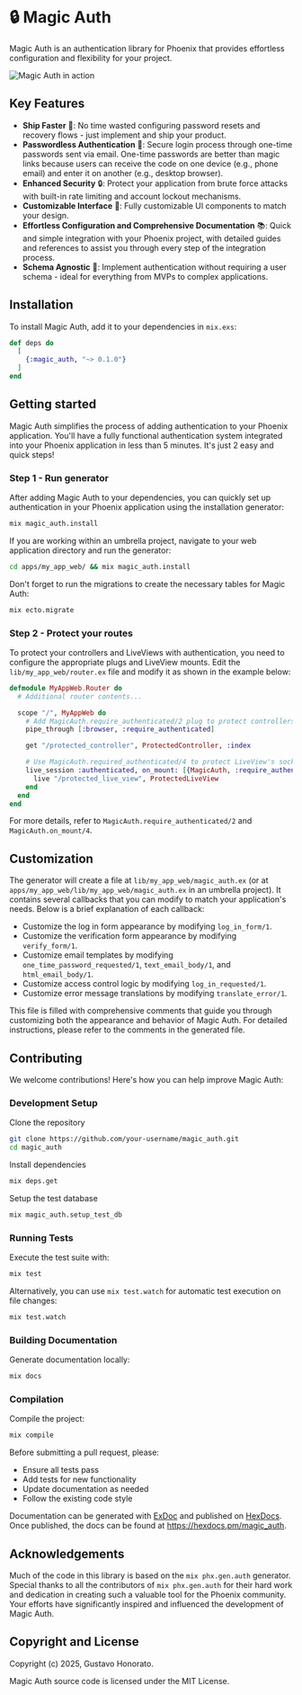 # 🔒 Magic Auth

Magic Auth is an authentication library for Phoenix that provides effortless configuration and flexibility for your project.

![Magic Auth in action](https://github.com/user-attachments/assets/b9ccbb5d-4f42-48c6-9847-af51fec5b155)

## Key Features

- **Ship Faster** 🚀: No time wasted configuring password resets and recovery flows - just implement and ship your product.
- **Passwordless Authentication** 📨: Secure login process through one-time passwords sent via email. One-time passwords are better than magic links because users can receive the code on one device (e.g., phone email) and enter it on another (e.g., desktop browser).
- **Enhanced Security** 🔒: Protect your application from brute force attacks with built-in rate limiting and account lockout mechanisms.
- **Customizable Interface** 🎨: Fully customizable UI components to match your design.
- **Effortless Configuration and Comprehensive Documentation** 📚: Quick and simple integration with your Phoenix project, with detailed guides and references to assist you through every step of the integration process.
- **Schema Agnostic** 👤: Implement authentication without requiring a user schema - ideal for everything from MVPs to complex applications.

## Installation

To install Magic Auth, add it to your dependencies in `mix.exs`:

```elixir
def deps do
  [
    {:magic_auth, "~> 0.1.0"}
  ]
end
```

## Getting started

Magic Auth simplifies the process of adding authentication to your Phoenix application. You'll have a fully functional authentication system integrated into your Phoenix application in less than 5 minutes. It's just 2 easy and quick steps!

### Step 1 - Run generator

After adding Magic Auth to your dependencies, you can quickly set up authentication in your Phoenix application using the installation generator:

```bash
mix magic_auth.install
```

If you are working within an umbrella project, navigate to your web application directory and run the generator:

```bash
cd apps/my_app_web/ && mix magic_auth.install
```

Don't forget to run the migrations to create the necessary tables for Magic Auth:

```bash
mix ecto.migrate
```

### Step 2 - Protect your routes

To protect your controllers and LiveViews with authentication, you need to configure the appropriate plugs and LiveView mounts. Edit the `lib/my_app_web/router.ex` file and modify it as shown in the example below:

```elixir
defmodule MyAppWeb.Router do 
  # Additional router contents...

  scope "/", MyAppWeb do
    # Add MagicAuth.require_authenticated/2 plug to protect controllers and LiveView first mount (disconnected)
    pipe_through [:browser, :require_authenticated]

    get "/protected_controller", ProtectedController, :index

    # Use MagicAuth.required_authenticated/4 to protect LiveView's socket connection
    live_session :authenticated, on_mount: [{MagicAuth, :require_authenticated}] do
      live "/protected_live_view", ProtectedLiveView
    end
  end
end
```

For more details, refer to `MagicAuth.require_authenticated/2` and `MagicAuth.on_mount/4`.

## Customization
The generator will create a file at `lib/my_app_web/magic_auth.ex` (or at `apps/my_app_web/lib/my_app_web/magic_auth.ex` in an umbrella project). It contains several callbacks that you can modify to match your application's needs. Below is a brief explanation of each callback:

- Customize the log in form appearance by modifying `log_in_form/1`.
- Customize the verification form appearance by modifying `verify_form/1`.
- Customize email templates by modifying `one_time_password_requested/1`, `text_email_body/1`, and `html_email_body/1`.
- Customize access control logic by modifying `log_in_requested/1`.
- Customize error message translations by modifying `translate_error/1`.

This file is filled with comprehensive comments that guide you through customizing both the appearance and behavior of Magic Auth. For detailed instructions, please refer to the comments in the generated file.

## Contributing

We welcome contributions! Here's how you can help improve Magic Auth:

### Development Setup

Clone the repository
```bash
git clone https://github.com/your-username/magic_auth.git
cd magic_auth
```

Install dependencies
```bash
mix deps.get
```

Setup the test database
```bash
mix magic_auth.setup_test_db
```

### Running Tests

Execute the test suite with:
```bash
mix test
```

Alternatively, you can use `mix test.watch` for automatic test execution on file changes:

```bash
mix test.watch
```

### Building Documentation

Generate documentation locally:
```bash
mix docs
```

### Compilation

Compile the project:
```bash
mix compile
```

Before submitting a pull request, please:
- Ensure all tests pass
- Add tests for new functionality
- Update documentation as needed
- Follow the existing code style

Documentation can be generated with [ExDoc](https://github.com/elixir-lang/ex_doc)
and published on [HexDocs](https://hexdocs.pm). Once published, the docs can
be found at <https://hexdocs.pm/magic_auth>.

## Acknowledgements

Much of the code in this library is based on the `mix phx.gen.auth` generator. Special thanks to all the contributors of `mix phx.gen.auth` for their hard work and dedication in creating such a valuable tool for the Phoenix community. Your efforts have significantly inspired and influenced the development of Magic Auth.

## Copyright and License
Copyright (c) 2025, Gustavo Honorato.

Magic Auth source code is licensed under the MIT License.
